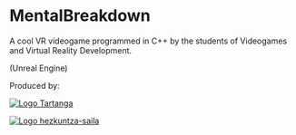 # MentalBreakdown
A cool VR videogame programmed in C++ by the students of Videogames and Virtual Reality Development.

(Unreal Engine)


Produced by:

[![Logo Tartanga](https://tkgune.eus/wp-content/uploads/2020/10/tartanga-1.jpg)](http://tartanga.eus/)

[![Logo hezkuntza-saila](https://tartanga.hezkuntza.net/w24t000IntranetCentrosWAR-theme/images/intranet_centros/logpdpto_bi.png)](https://www.euskadi.eus/eusko-jaurlaritza/hezkuntza-saila/)

